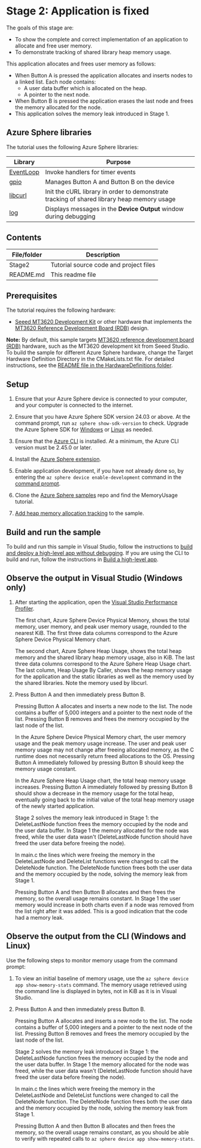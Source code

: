 # Stage 2: Application is fixed

The goals of this stage are:

- To show the complete and correct implementation of an application to allocate and free user memory.
- To demonstrate tracking of shared library heap memory usage.

This application allocates and frees user memory as follows:

- When Button A is pressed the application allocates and inserts nodes to a linked list. Each node contains:
  - A user data buffer which is allocated on the heap.
  - A pointer to the next node.
- When Button B is pressed the application erases the last node and frees the memory allocated for the node.
- This application solves the memory leak introduced in Stage 1.

## Azure Sphere libraries

The tutorial uses the following Azure Sphere libraries:

| Library | Purpose |
|---------|---------|
| [EventLoop](https://learn.microsoft.com/azure-sphere/reference/applibs-reference/applibs-eventloop/eventloop-overview) | Invoke handlers for timer events |
| [gpio](https://learn.microsoft.com/azure-sphere/reference/applibs-reference/applibs-gpio/gpio-overview) | Manages Button A and Button B on the device |
| [libcurl](https://learn.microsoft.com/azure-sphere/reference/baseapis) | Init the cURL library in order to demonstrate tracking of shared library heap memory usage |
| [log](https://learn.microsoft.com/azure-sphere/reference/applibs-reference/applibs-log/log-overview) | Displays messages in the **Device Output** window during debugging |

## Contents

| File/folder | Description |
|-------------|-------------|
| Stage2   | Tutorial source code and project files |
| README.md | This readme file |

## Prerequisites

The tutorial requires the following hardware:

* [Seeed MT3620 Development Kit](https://aka.ms/azurespheredevkits) or other hardware that implements the [MT3620 Reference Development Board (RDB)](https://learn.microsoft.com/azure-sphere/hardware/mt3620-reference-board-design) design.

**Note:** By default, this sample targets [MT3620 reference development board (RDB)](https://learn.microsoft.com/azure-sphere/hardware/mt3620-reference-board-design) hardware, such as the MT3620 development kit from Seeed Studio. To build the sample for different Azure Sphere hardware, change the Target Hardware Definition Directory in the CMakeLists.txt file. For detailed instructions, see the [README file in the HardwareDefinitions folder](../../../HardwareDefinitions/README.md).

## Setup

1. Ensure that your Azure Sphere device is connected to your computer, and your computer is connected to the internet.
1. Ensure that you have Azure Sphere SDK version 24.03 or above. At the command prompt, run `az sphere show-sdk-version` to check. Upgrade the Azure Sphere SDK for [Windows](https://learn.microsoft.com/azure-sphere/install/install-sdk) or [Linux](https://learn.microsoft.com/azure-sphere/install/install-sdk-linux) as needed.
1. Ensure that the [Azure CLI](https://learn.microsoft.com/cli/azure/install-azure-cli) is installed. At a minimum, the Azure CLI version must be 2.45.0 or later.
1. Install the [Azure Sphere extension](https://learn.microsoft.com/azure-sphere/reference/cli/overview?view=azure-sphere-integrated).
1. Enable application development, if you have not already done so, by entering the `az sphere device enable-development` command in the [command prompt](https://learn.microsoft.com/azure-sphere/reference/cli/overview?view=azure-sphere-integrated).

1. Clone the [Azure Sphere samples](https://github.com/Azure/azure-sphere-samples) repo and find the MemoryUsage tutorial.

1. [Add heap memory allocation tracking](https://learn.microsoft.com/azure-sphere/app-development/application-memory-usage?pivots=visual-studio#add-heap-memory-allocation-tracking) to the sample.

## Build and run the sample

To build and run this sample in Visual Studio, follow the instructions to [build and deploy a high-level app without debugging](https://learn.microsoft.com/azure-sphere/app-development/build-hl-app?tabs=windows%2Ccliv2beta&pivots=visual-studio#build-and-deploy-the-application-in-visual-studio-without-debugging). If you are using the CLI to build and run, follow the instructions in [Build a high-level app](https://learn.microsoft.com/azure-sphere/app-development/build-hl-app?tabs=windows%2Ccliv2beta&pivots=cli).

## Observe the output in Visual Studio (Windows only)

1. After starting the application, open the [Visual Studio Performance Profiler](https://learn.microsoft.com/azure-sphere/app-development/application-memory-usage?pivots=visual-studio#starting-the-memory-usage-profiler).

   The first chart, Azure Sphere Device Physical Memory, shows the total memory, user memory, and peak user memory usage, rounded to the nearest KiB. The first three data columns correspond to the Azure Sphere Device Physical Memory chart.

   The second chart, Azure Sphere Heap Usage, shows the total heap memory and the shared library heap memory usage, also in KiB. The last three data columns correspond to the Azure Sphere Heap Usage chart. The last column, Heap Usage By Caller, shows the heap memory usage for the application and the static libraries as well as the memory used by the shared libraries. Note the memory used by libcurl.

1. Press Button A and then immediately press Button B.

   Pressing Button A allocates and inserts a new node to the list. The node contains a buffer of 5,000 integers and a pointer to the next node of the list. Pressing Button B removes and frees the memory occupied by the last node of the list.

   In the Azure Sphere Device Physical Memory chart, the user memory usage and the peak memory usage increase. The user and peak user memory usage may not change after freeing allocated memory, as the C runtime does not necessarily return freed allocations to the OS. Pressing Button A immediately followed by pressing Button B should keep the memory usage constant.

   In the Azure Sphere Heap Usage chart, the total heap memory usage increases. Pressing Button A immediately followed by pressing Button B should show a decrease in the memory usage for the total heap, eventually going back to the initial value of the total heap memory usage of the newly started application.

   Stage 2 solves the memory leak introduced in Stage 1: the DeleteLastNode function frees the memory occupied by the node and the user data buffer. In Stage 1 the memory allocated for the node was freed, while the user data wasn't (DeleteLastNode function should have freed the user data before freeing the node).

   In main.c the lines which were freeing the memory in the DeleteLastNode and DeleteList functions were changed to call the DeleteNode function. The DeleteNode function frees both the user data and the memory occupied by the node, solving the memory leak from Stage 1.

   Pressing Button A and then Button B allocates and then frees the memory, so the overall usage remains constant. In Stage 1 the user memory would increase in both charts even if a node was removed from the list right after it was added. This is a good indication that the code had a memory leak.

## Observe the output from the CLI (Windows and Linux)

Use the following steps to monitor memory usage from the command prompt:

1. To view an initial baseline of memory usage, use the `az sphere device app show-memory-stats` command. The memory usage retrieved using the command line is displayed in bytes, not in KiB as it is in Visual Studio.

1. Press Button A and then immediately press Button B.

   Pressing Button A allocates and inserts a new node to the list. The node contains a buffer of 5,000 integers and a pointer to the next node of the list. Pressing Button B removes and frees the memory occupied by the last node of the list.

   Stage 2 solves the memory leak introduced in Stage 1: the DeleteLastNode function frees the memory occupied by the node and the user data buffer. In Stage 1 the memory allocated for the node was freed, while the user data wasn't (DeleteLastNode function should have freed the user data before freeing the node).

   In main.c the lines which were freeing the memory in the DeleteLastNode and DeleteList functions were changed to call the DeleteNode function. The DeleteNode function frees both the user data and the memory occupied by the node, solving the memory leak from Stage 1.

   Pressing Button A and then Button B allocates and then frees the memory, so the overall usage remains constant, as you should be able to verify with repeated calls to `az sphere device app show-memory-stats`.
